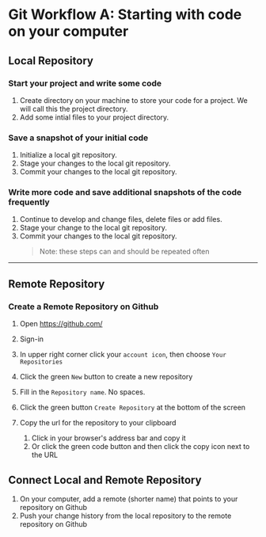 
# Git Workflow A: Starting with code on your computer

## Local Repository

### Start your project and write some code

1. Create directory on your machine to store your code for a project. We will call this the project directory.
1. Add some intial files to your project directory.

### Save a snapshot of your initial code

1. Initialize a local git repository.
1. Stage your changes to the local git repository.
1. Commit your changes to the local git repository.

### Write more code and save additional snapshots of the code frequently

1. Continue to develop and change files, delete files or add files.
1. Stage your change to the local git repository.
1. Commit your changes to the local git repository.
   > Note: these steps can and should be repeated often

---

## Remote Repository

### Create a Remote Repository on Github

1.  Open https://github.com/
1.  Sign-in
1.  In upper right corner click your `account icon`, then choose `Your Repositories`
1.  Click the green `New` button to create a new repository
1.  Fill in the `Repository name`. No spaces.
1.  Click the green button `Create Repository` at the bottom of the screen
1.  Copy the url for the repository to your clipboard

    1. Click in your browser's address bar and copy it
    1. Or click the green code button and then click the copy icon next to the URL

## Connect Local and Remote Repository

1. On your computer, add a remote (shorter name) that points to your repository on Github
1. Push your change history from the local repository to the remote repository on Github

